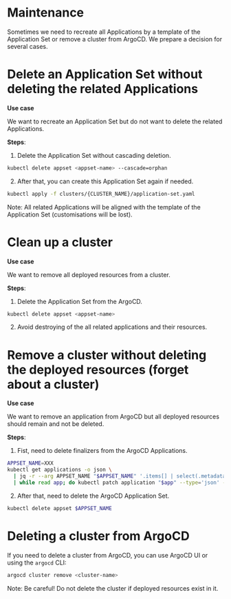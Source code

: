 # Maintenance

Sometimes we need to recreate all Applications by a template of the Application Set or remove a cluster from ArgoCD.
We prepare a decision for several cases.

# Delete an Application Set without deleting the related Applications

**Use case**

We want to recreate an Application Set but do not want to delete the related Applications.

**Steps**:

1. Delete the Application Set without cascading deletion.

```bash
kubectl delete appset <appset-name> --cascade=orphan
```

2. After that, you can create this Application Set again if needed.

```bash
kubectl apply -f clusters/{CLUSTER_NAME}/application-set.yaml
```

Note: All related Applications will be aligned with the template of the Application Set (customisations will be lost).

# Clean up a cluster

**Use case**

We want to remove all deployed resources from a cluster.

**Steps**:

1. Delete the Application Set from the ArgoCD.

```bash
kubectl delete appset <appset-name>
```

2. Avoid destroying of the all related applications and their resources.

# Remove a cluster without deleting the deployed resources (forget about a cluster)

**Use case**

We want to remove an application from ArgoCD but all deployed resources should remain and not be deleted.

**Steps**:

1. Fist, need to delete finalizers from the ArgoCD Applications.

```bash
APPSET_NAME=XXX
kubectl get applications -o json \
  | jq -r --arg APPSET_NAME "$APPSET_NAME" '.items[] | select(.metadata.ownerReferences[].name == $APPSET_NAME) | .metadata.name' \
  | while read app; do kubectl patch application "$app" --type='json' -p='[{"op": "remove", "path": "/metadata/finalizers"}]'; done
```

2. After that, need to delete the ArgoCD Application Set.

```bash
kubectl delete appset $APPSET_NAME
```

# Deleting a cluster from ArgoCD

If you need to delete a cluster from ArgoCD, you can use ArgoCD UI or using the `argocd` CLI:

```bash
argocd cluster remove <cluster-name>
```

Note: Be careful! Do not delete the cluster if deployed resources exist in it.
